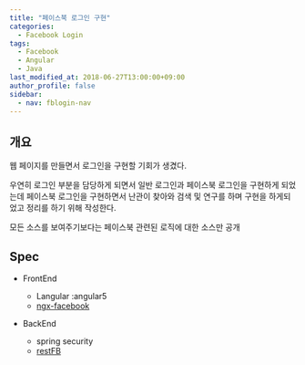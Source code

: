 ```yaml
---
title: "페이스북 로그인 구현"
categories: 
  - Facebook Login
tags:
  - Facebook
  - Angular
  - Java
last_modified_at: 2018-06-27T13:00:00+09:00
author_profile: false
sidebar:
  - nav: fblogin-nav
---
```


## 개요

웹 페이지를 만들면서 로그인을 구현할 기회가 생겼다.<br />

우연히 로그인 부분을 담당하게 되면서 일반 로그인과 페이스북 로그인을 구현하게 되었는데 페이스북 로그인을 구현하면서 난관이 찾아와 검색 및 연구를 하며 구현을 하게되었고 정리를 하기 위해 작성한다. <br />

모든 소스를 보여주기보다는 페이스북 관련된 로직에 대한 소스만 공개


## Spec

- FrontEnd
  - Langular :angular5
  - [ngx-facebook]( https://github.com/zyra/ngx-facebook/commit/d5a1061 )

- BackEnd 
  - spring security
  - [restFB](https://restfb.com/)

